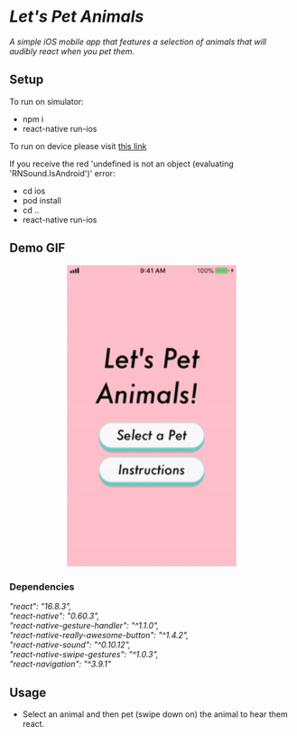 # _Let's Pet Animals_

_A simple iOS mobile app that features a selection of animals that will audibly react when you pet them._

## Setup

To run on simulator:
- npm i  
- react-native run-ios  

To run on device please visit [this link](https://facebook.github.io/react-native/docs/running-on-device)  

If you receive the red 'undefined is not an object (evaluating 'RNSound.IsAndroid')' error:  
- cd ios  
- pod install  
- cd ..
- react-native run-ios

## Demo GIF

<p align="center">
<img src="assets/readmedemo.gif" width="300"></p>

### Dependencies

_"react": "16.8.3",_  
_"react-native": "0.60.3",_  
_"react-native-gesture-handler": "^1.1.0",_  
_"react-native-really-awesome-button": "^1.4.2",_  
_"react-native-sound": "^0.10.12",_  
_"react-native-swipe-gestures": "^1.0.3",_  
_"react-navigation": "^3.9.1"_  

## Usage

- Select an animal and then pet (swipe down on) the animal to hear them react. 
